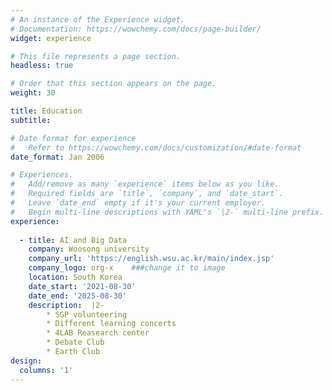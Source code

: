 ```yaml
---
# An instance of the Experience widget.
# Documentation: https://wowchemy.com/docs/page-builder/
widget: experience

# This file represents a page section.
headless: true

# Order that this section appears on the page.
weight: 30

title: Education
subtitle:

# Date format for experience
#   Refer to https://wowchemy.com/docs/customization/#date-format
date_format: Jan 2006

# Experiences.
#   Add/remove as many `experience` items below as you like.
#   Required fields are `title`, `company`, and `date_start`.
#   Leave `date_end` empty if it's your current employer.
#   Begin multi-line descriptions with YAML's `|2-` multi-line prefix.
experience:
        
  - title: AI and Big Data
    company: Woosong university
    company_url: 'https://english.wsu.ac.kr/main/index.jsp'
    company_logo: org-x    ###change it to image 
    location: South Korea
    date_start: '2021-08-30'
    date_end: '2025-08-30'
    description:  |2-
        * SGP volunteering
        * Different learning concerts
        * 4LAB Reasearch center
        * Debate Club
        * Earth Club
design:
  columns: '1'
---
```

